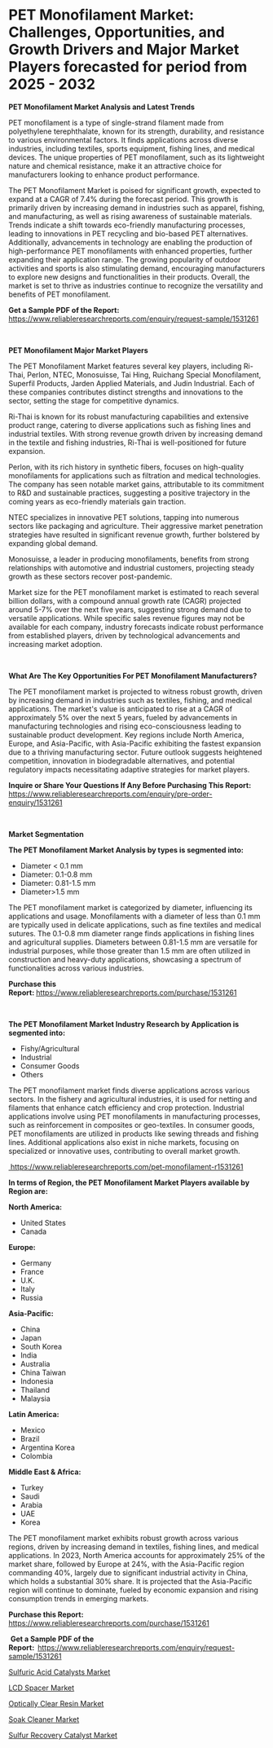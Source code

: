<p><h1>PET Monofilament Market: Challenges, Opportunities, and Growth Drivers and Major Market Players forecasted for period from 2025 - 2032</h1></p><p><strong>PET Monofilament Market Analysis and Latest Trends</strong></p>
<p><p>PET monofilament is a type of single-strand filament made from polyethylene terephthalate, known for its strength, durability, and resistance to various environmental factors. It finds applications across diverse industries, including textiles, sports equipment, fishing lines, and medical devices. The unique properties of PET monofilament, such as its lightweight nature and chemical resistance, make it an attractive choice for manufacturers looking to enhance product performance.</p><p>The PET Monofilament Market is poised for significant growth, expected to expand at a CAGR of 7.4% during the forecast period. This growth is primarily driven by increasing demand in industries such as apparel, fishing, and manufacturing, as well as rising awareness of sustainable materials. Trends indicate a shift towards eco-friendly manufacturing processes, leading to innovations in PET recycling and bio-based PET alternatives. Additionally, advancements in technology are enabling the production of high-performance PET monofilaments with enhanced properties, further expanding their application range. The growing popularity of outdoor activities and sports is also stimulating demand, encouraging manufacturers to explore new designs and functionalities in their products. Overall, the market is set to thrive as industries continue to recognize the versatility and benefits of PET monofilament.</p></p>
<p><strong>Get a Sample PDF of the Report:&nbsp;</strong> <a href="https://www.reliableresearchreports.com/enquiry/request-sample/1531261?utm_campaign=10&utm_medium=2&utm_source=Github&utm_content=ia&utm_term=02042025&utm_id=pet-monofilament">https://www.reliableresearchreports.com/enquiry/request-sample/1531261</a></p>
<p>&nbsp;</p>
<p><strong>PET Monofilament Major Market Players</strong></p>
<p><p>The PET Monofilament Market features several key players, including Ri-Thai, Perlon, NTEC, Monosuisse, Tai Hing, Ruichang Special Monofilament, Superfil Products, Jarden Applied Materials, and Judin Industrial. Each of these companies contributes distinct strengths and innovations to the sector, setting the stage for competitive dynamics.</p><p>Ri-Thai is known for its robust manufacturing capabilities and extensive product range, catering to diverse applications such as fishing lines and industrial textiles. With strong revenue growth driven by increasing demand in the textile and fishing industries, Ri-Thai is well-positioned for future expansion.</p><p>Perlon, with its rich history in synthetic fibers, focuses on high-quality monofilaments for applications such as filtration and medical technologies. The company has seen notable market gains, attributable to its commitment to R&D and sustainable practices, suggesting a positive trajectory in the coming years as eco-friendly materials gain traction.</p><p>NTEC specializes in innovative PET solutions, tapping into numerous sectors like packaging and agriculture. Their aggressive market penetration strategies have resulted in significant revenue growth, further bolstered by expanding global demand.</p><p>Monosuisse, a leader in producing monofilaments, benefits from strong relationships with automotive and industrial customers, projecting steady growth as these sectors recover post-pandemic.</p><p>Market size for the PET monofilament market is estimated to reach several billion dollars, with a compound annual growth rate (CAGR) projected around 5-7% over the next five years, suggesting strong demand due to versatile applications. While specific sales revenue figures may not be available for each company, industry forecasts indicate robust performance from established players, driven by technological advancements and increasing market adoption.</p></p>
<p>&nbsp;</p>
<p><strong>What Are The Key Opportunities For PET Monofilament Manufacturers?</strong></p>
<p><p>The PET monofilament market is projected to witness robust growth, driven by increasing demand in industries such as textiles, fishing, and medical applications. The market's value is anticipated to rise at a CAGR of approximately 5% over the next 5 years, fueled by advancements in manufacturing technologies and rising eco-consciousness leading to sustainable product development. Key regions include North America, Europe, and Asia-Pacific, with Asia-Pacific exhibiting the fastest expansion due to a thriving manufacturing sector. Future outlook suggests heightened competition, innovation in biodegradable alternatives, and potential regulatory impacts necessitating adaptive strategies for market players.</p></p>
<p><strong>Inquire or Share Your Questions If Any Before Purchasing This Report:</strong> <a href="https://www.reliableresearchreports.com/enquiry/pre-order-enquiry/1531261?utm_campaign=10&utm_medium=2&utm_source=Github&utm_content=ia&utm_term=02042025&utm_id=pet-monofilament">https://www.reliableresearchreports.com/enquiry/pre-order-enquiry/1531261</a></p>
<p>&nbsp;</p>
<p><strong>Market Segmentation</strong></p>
<p><strong>The PET Monofilament Market Analysis by types is segmented into:</strong></p>
<p><ul><li>Diameter < 0.1 mm</li><li>Diameter: 0.1-0.8 mm</li><li>Diameter: 0.81-1.5 mm</li><li>Diameter>1.5 mm</li></ul></p>
<p><p>The PET monofilament market is categorized by diameter, influencing its applications and usage. Monofilaments with a diameter of less than 0.1 mm are typically used in delicate applications, such as fine textiles and medical sutures. The 0.1-0.8 mm diameter range finds applications in fishing lines and agricultural supplies. Diameters between 0.81-1.5 mm are versatile for industrial purposes, while those greater than 1.5 mm are often utilized in construction and heavy-duty applications, showcasing a spectrum of functionalities across various industries.</p></p>
<p><strong>Purchase this Report:&nbsp;</strong><a href="https://www.reliableresearchreports.com/purchase/1531261?utm_campaign=10&utm_medium=2&utm_source=Github&utm_content=ia&utm_term=02042025&utm_id=pet-monofilament">https://www.reliableresearchreports.com/purchase/1531261</a></p>
<p>&nbsp;</p>
<p><strong>The PET Monofilament Market Industry Research by Application is segmented into:</strong></p>
<p><ul><li>Fishy/Agricultural</li><li>Industrial</li><li>Consumer Goods</li><li>Others</li></ul></p>
<p><p>The PET monofilament market finds diverse applications across various sectors. In the fishery and agricultural industries, it is used for netting and filaments that enhance catch efficiency and crop protection. Industrial applications involve using PET monofilaments in manufacturing processes, such as reinforcement in composites or geo-textiles. In consumer goods, PET monofilaments are utilized in products like sewing threads and fishing lines. Additional applications also exist in niche markets, focusing on specialized or innovative uses, contributing to overall market growth.</p></p>
<p><a href="https://www.reliableresearchreports.com/pet-monofilament-r1531261?utm_campaign=10&utm_medium=2&utm_source=Github&utm_content=ia&utm_term=02042025&utm_id=pet-monofilament">&nbsp;https://www.reliableresearchreports.com/pet-monofilament-r1531261</a></p>
<p><strong>In terms of Region, the PET Monofilament Market Players available by Region are:</strong></p>
<p>
    <p> <strong> North America: </strong>
        <ul>
            <li>United States</li>
            <li>Canada</li>
        </ul>
        </p> 
    <p> <strong> Europe: </strong>
        <ul>
            <li>Germany</li>
            <li>France</li>
            <li>U.K.</li>
            <li>Italy</li>
            <li>Russia</li>
        </ul>
        </p> 
    <p> <strong> Asia-Pacific: </strong>
        <ul>
            <li>China</li>
            <li>Japan</li>
            <li>South Korea</li>
            <li>India</li>
            <li>Australia</li>
            <li>China Taiwan</li>
            <li>Indonesia</li>
            <li>Thailand</li>
            <li>Malaysia</li>
        </ul>
        </p> 
    <p> <strong> Latin America: </strong>
        <ul>
            <li>Mexico</li>
            <li>Brazil</li>
            <li>Argentina Korea</li>
            <li>Colombia</li>
        </ul>
        </p> 
    <p> <strong> Middle East & Africa: </strong>
        <ul>
            <li>Turkey</li>
            <li>Saudi</li>
            <li>Arabia</li>
            <li>UAE</li>
            <li>Korea</li>
        </ul>
    </p>
    </p>
<p><p>The PET monofilament market exhibits robust growth across various regions, driven by increasing demand in textiles, fishing lines, and medical applications. In 2023, North America accounts for approximately 25% of the market share, followed by Europe at 24%, with the Asia-Pacific region commanding 40%, largely due to significant industrial activity in China, which holds a substantial 30% share. It is projected that the Asia-Pacific region will continue to dominate, fueled by economic expansion and rising consumption trends in emerging markets.</p></p>
<p><strong>Purchase this Report: </strong><a href="https://www.reliableresearchreports.com/purchase/1531261?utm_campaign=10&utm_medium=2&utm_source=Github&utm_content=ia&utm_term=02042025&utm_id=pet-monofilament">https://www.reliableresearchreports.com/purchase/1531261</a></p>
<p>&nbsp;<strong>Get a Sample PDF of the Report:&nbsp;&nbsp;</strong><a href="https://www.reliableresearchreports.com/enquiry/request-sample/1531261?utm_campaign=10&utm_medium=2&utm_source=Github&utm_content=ia&utm_term=02042025&utm_id=pet-monofilament">https://www.reliableresearchreports.com/enquiry/request-sample/1531261</a></p>
<p><strong></strong></p>
<p><p><a href="https://github.com/nagateyisu29/Market-Research-Report-List-1/blob/main/sulfuric-acid-catalysts-market.md?utm_campaign=10&utm_medium=2&utm_source=Github&utm_content=ia&utm_term=02042025&utm_id=pet-monofilament">Sulfuric Acid Catalysts Market</a></p><p><a href="https://github.com/weisonmanych/Market-Research-Report-List-1/blob/main/lcd-spacer-market.md?utm_campaign=10&utm_medium=2&utm_source=Github&utm_content=ia&utm_term=02042025&utm_id=pet-monofilament">LCD Spacer Market</a></p><p><a href="https://github.com/guzasbahsas/Market-Research-Report-List-1/blob/main/optically-clear-resin-market.md?utm_campaign=10&utm_medium=2&utm_source=Github&utm_content=ia&utm_term=02042025&utm_id=pet-monofilament">Optically Clear Resin Market</a></p><p><a href="https://github.com/steegwajma22/Market-Research-Report-List-1/blob/main/soak-cleaner-market.md?utm_campaign=10&utm_medium=2&utm_source=Github&utm_content=ia&utm_term=02042025&utm_id=pet-monofilament">Soak Cleaner Market</a></p><p><a href="https://github.com/rokiahgrendy/Market-Research-Report-List-1/blob/main/sulfur-recovery-catalyst-market.md?utm_campaign=10&utm_medium=2&utm_source=Github&utm_content=ia&utm_term=02042025&utm_id=pet-monofilament">Sulfur Recovery Catalyst Market</a></p></p>